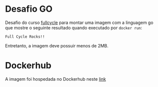 # Desafio GO
Desafio do curso [fullcycle](https://fullcycle.com.br/) para montar uma imagem com a linguagem go que mostre o seguinte resultado quando executado por `docker run`:

```
Full Cycle Rocks!!
```

Entretanto, a imagem deve possuir menos de 2MB.

# Dockerhub
A imagem foi hospedada no Dockerhub neste [link](https://hub.docker.com/r/lucassugi/desafio-go)
